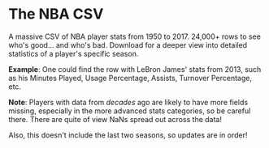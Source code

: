# The NBA CSV

A massive CSV of NBA player stats from 1950 to 2017. 24,000+ rows to see who's good... and who's bad.
Download for a deeper view into detailed statistics of a player's specific season.

**Example**: One could find the row with LeBron James' stats from 2013, such as his Minutes Played, Usage Percentage, Assists, Turnover Percentage, etc.

**Note**: Players with data from *decades* ago are likely to have more fields missing, especially in the more advanced stats categories, so be careful there. There are quite of view NaNs spread out across the data!

Also, this doesn't include the last two seasons, so updates are in order!
